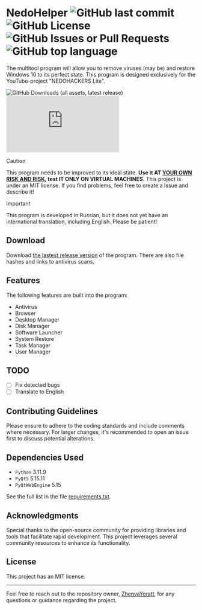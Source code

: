# NedoHelper ![GitHub last commit](https://img.shields.io/github/last-commit/ZhenyaYoratt/NedoHelper?style=flat-square) ![GitHub License](https://img.shields.io/github/license/ZhenyaYoratt/NedoHelper?style=flat-square) ![GitHub Issues or Pull Requests](https://img.shields.io/github/issues/ZhenyaYoratt/NedoHelper?style=flat-square) ![GitHub top language](https://img.shields.io/github/languages/top/ZhenyaYoratt/NedoHelper?style=flat-square)

The multitool program will allow you to remove viruses (may be) and restore Windows 10 to its perfect state. This program is designed exclusively for the YouTube-project "NEDOHACKERS Lite".

![GitHub Downloads (all assets, latest release)](https://img.shields.io/github/downloads/ZhenyaYoratt/NedoHelper/latest/total?style=for-the-badge&logo=github) ![GitHub file size in bytes](https://img.shields.io/github/size/ZhenyaYoratt/NedoHelper/main.py)

> [!CAUTION]
> This program needs to be improved to its ideal state. **Use it AT <ins>YOUR OWN RISK AND RISK</ins>, test IT ONLY ON VIRTUAL MACHINES.** This project is under an MIT license. If you find problems, feel free to create a Issue and describe it!

> [!IMPORTANT]
> This program is developed in Russian, but it does not yet have an international translation, including English. Please be patient!

## Download
Download [the lastest release version](/releases/) of the program. There are also file hashes and links to antivirus scans.
<!-- VirusTotal/Trag.le -->

## Features
The following features are built into the program:
- Antivirus
- Browser
- Desktop Manager
- Disk Manager
- Software Launcher
- System Restore
- Task Manager
- User Manager

## TODO
- [ ] Fix detected bugs
- [ ] Translate to English

## Contributing Guidelines
Please ensure to adhere to the coding standards and include comments where necessary. For larger changes, it's recommended to open an issue first to discuss potential alterations.

## Dependencies Used
- `Python` 3.11.9
- `PyQt5` 5.15.11
- `PyQtWebEngine` 5.15

See the full list in the file [requirements.txt](requirements.txt).


## Acknowledgments
Special thanks to the open-source community for providing libraries and tools that facilitate rapid development. This project leverages several community resources to enhance its functionality.

## License
This project has an MIT license.

---

Feel free to reach out to the repository owner, [ZhenyaYoratt](https://github.com/ZhenyaYoratt), for any questions or guidance regarding the project.